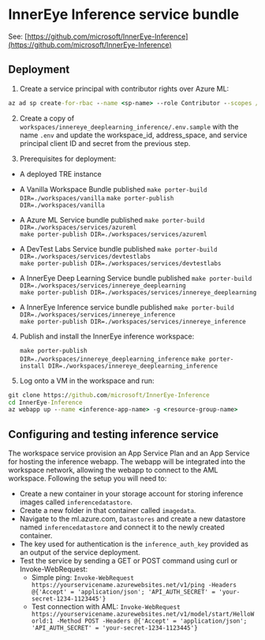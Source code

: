 # InnerEye Inference service bundle

See: [https://github.com/microsoft/InnerEye-Inference](https://github.com/microsoft/InnerEye-Inference)

## Deployment

1. Create a service principal with contributor rights over Azure ML:

```cmd
az ad sp create-for-rbac --name <sp-name> --role Contributor --scopes /subscriptions/<subscription-id>/resourceGroups/<resource-group-name>/providers/Microsoft.MachineLearningServices/workspaces/<workspace-name>
```
2. Create a copy of `workspaces/innereye_deeplearning_inference/.env.sample` with the name `.env` and update the workspace_id, address_space, and service principal client ID and secret from the previous step.

3. Prerequisites for deployment:

- A deployed TRE instance

- A Vanilla Workspace Bundle published
    `make porter-build DIR=./workspaces/vanilla`
    `make porter-publish DIR=./workspaces/vanilla`

- A Azure ML Service bundle published
    `make porter-build DIR=./workspaces/services/azureml`  
    `make porter-publish DIR=./workspaces/services/azureml`

- A DevTest Labs Service bundle published
    `make porter-build DIR=./workspaces/services/devtestlabs`  
    `make porter-publish DIR=./workspaces/services/devtestlabs`
    
- A InnerEye Deep Learning Service bundle published
    `make porter-build DIR=./workspaces/services/innereye_deeplearning`  
    `make porter-publish DIR=./workspaces/services/innereye_deeplearning`

- A InnerEye Inference service bundle published
    `make porter-build DIR=./workspaces/services/innereye_inference`  
    `make porter-publish DIR=./workspaces/services/innereye_inference`

4. Publish and install the InnerEye inference workspace:

    `make porter-publish DIR=./workspaces/innereye_deeplearning_inference`
    `make porter-install DIR=./workspaces/innereye_deeplearning_inference`

1. Log onto a VM in the workspace and run:

```cmd
git clone https://github.com/microsoft/InnerEye-Inference
cd InnerEye-Inference
az webapp up --name <inference-app-name> -g <resource-group-name>
```

## Configuring and testing inference service

The workspace service provision an App Service Plan and an App Service for hosting the inference webapp. The webapp will be integrated into the workspace network, allowing the webapp to connect to the AML workspace. Following the setup you will need to:

- Create a new container in your storage account for storing inference images called `inferencedatastore`.
- Create a new folder in that container called `imagedata`.
- Navigate to the ml.azure.com, `Datastores` and create a new datastore named `inferencedatastore` and connect it to the newly created container.
- The key used for authentication is the `inference_auth_key` provided as an output of the service deployment.
- Test the service by sending a GET or POST command using curl or Invoke-WebRequest:
  - Simple ping:
  ```Invoke-WebRequest https://yourservicename.azurewebsites.net/v1/ping -Headers @{'Accept' = 'application/json'; 'API_AUTH_SECRET' = 'your-secret-1234-1123445'}```
  - Test connection with AML:
  ```Invoke-WebRequest https://yourservicename.azurewebsites.net/v1/model/start/HelloWorld:1 -Method POST -Headers @{'Accept' = 'application/json'; 'API_AUTH_SECRET' = 'your-secret-1234-1123445'}```
